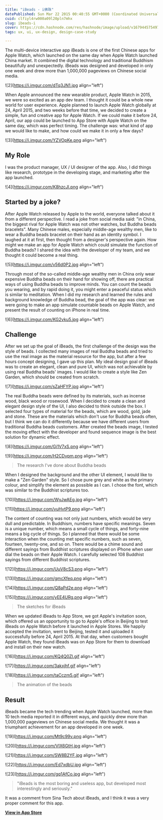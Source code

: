 ```yaml
---
title: "iBeads - i佛珠"
datePublished: Sun Mar 22 2015 00:40:55 GMT+0000 (Coordinated Universal Time)
cuid: clfiyl4rw000a09l20pln7mhx
slug: ibeads-i
cover: https://cdn.hashnode.com/res/hashnode/image/upload/v1679445754975/c9665bdd-72fb-4584-aa4d-c4cd2be9444c.png
tags: ux, ui, ux-design, design-case-study

---
```


The multi-device interactive app iBeads is one of the first Chinese apps for Apple Watch, which launched on the same day when Apple Watch launched China market. It combined the digital technology and traditional Buddhism beautifully and unexpectedly. iBeads was designed and developed in only one week and drew more than 1,000,000 pageviews on Chinese social media.

![2](https://i.imgur.com/dTq3JN1.jpg align="left")

When Apple announced the new wearable product, Apple Watch in 2015, we were so excited as an app dev team. I thought it could be a whole new world for user experience. Apple planned to launch Apple Watch globally at 24, April 2015, and two weeks before that time, we decided to create a simple, fun and creative app for Apple Watch. If we could make it before 24, April, our app could be launched to App Store with Apple Watch on the same day, which was perfect timing. The challenge was: what kind of app we would like to make, and how could we make it in only a few days?

![3](https://i.imgur.com/YZVOpKe.png align="left")

## My Role

I was the product manager, UX / UI designer of the app. Also, I did things like research, prototype in the developing stage, and marketing after the app launched.

![4](https://i.imgur.com/K8hzcJl.png align="left")

## Started by a joke?

After Apple Watch released by Apple to the world, everyone talked about it from a different perspective. I read a joke from social media said: "in China, the biggest rival for Apple Watch was not other watches, but Buddha beads bracelets". Many Chinese males, especially middle-age wealthy men, like to wear a Buddha beads bracelet on their hand as an identity symbol. I laughed at it at first, then thought from a designer's perspective again. How might we make an app for Apple Watch which could simulate the function of Buddha beads? I shared the idea with the developer of my team, and we thought it could become a real thing.

![5](https://i.imgur.com/v56d0P2.jpg align="left")

Through most of the so-called middle-age wealthy men in China only wear expensive Buddha beads on their hand for showing off, there are practical ways of using Buddha beads to improve minds. You can count the beads you wearing, and by rapid doing it, you might enter a peaceful status which is similar to meditation. When I did my research and learned the rules and background knowledge of Buddha bead, the goal of the app was clear: we were going to make an app simulate countable beads on Apple Watch, and present the result of counting on iPhone in real time.

![6](https://i.imgur.com/KG2vku5.jpg align="left")

## Challenge

After we set up the goal of iBeads, the first challenge of the design was the style of beads. I collected many images of real Buddha beads and tried to use the real image as the material resource for the app, but after a few hours concept designing, I gave up this plan. My ideal design goal of iBeads was to create an elegant, clean and pure UI, which was not achievable by using real Buddha beads' images. I would like to create a style like Zen Garden, which should be created from scratch.

![7](https://i.imgur.com/sZaHFYP.jpg align="left")

The real Buddha beads were defined by its materials, such as incense wood, black wood or rosewood. When I decided to create a clean and elegant design style of the UI, I also decided to think outside the box. I selected four types of material for the beads, which are wood, gold, jade and stone. These are the materials which don't use for Buddha beads often, but I think we can do it differently because we have different users from traditional Buddha beads customers. After created the beads image, I tested the moving effect with the developer and found sequence image is the best solution for dynamic effect.

![8](https://i.imgur.com/Gi1V7xS.png align="left")

![9](https://i.imgur.com/H2CDvpm.png align="left")

> The research I've done about Buddha beads

When I designed the background and the other UI element, I would like to make a "Zen Garden" style. So I chose pure grey and white as the primary colour, and simplify the element as possible as I can. I chose the font, which was similar to the Buddhist scriptures too.

![10](https://i.imgur.com/WyJwAEg.jpg align="left")

![11](https://i.imgur.com/vuHvtP9.png align="left")

The content of counting was not only just numbers, which would be very dull and predictable. In Buddhism, numbers have specific meanings. Seven is a unique number, which means a small cycle of things, and forty-nine means a big cycle of things. So I planned that there would be some interaction when the counting met specific numbers, such as seven, fourteen, twenty-one, and so on. There would be a chime sound and different sayings from Buddhist scriptures displayed on iPhone when user dial the beads on their Apple Watch. I carefully selected 108 Buddhist sayings from different Buddhist scriptures.

![12](https://i.imgur.com/UuV8cS3.png align="left")

![13](https://i.imgur.com/gmcXfeq.png align="left")

![14](https://i.imgur.com/Q8aPd2e.png align="left")

![15](https://i.imgur.com/yEE4URg.png align="left")

> The sketches for iBeads

When we updated iBeads to App Store, we got Apple's invitation soon, which offered us an opportunity to go to Apple's office in Beijing to test iBeads on Apple Watch before it launched in Apple Stores. We happily accepted the invitation, went to Beijing, tested it and uploaded it successfully before 24, April 2015. At that day, when customers bought Apple Watch, they found iBeads was on App Store for them to download and install on their new watch.

![16](https://i.imgur.com/KQ4Q0Zl.gif align="left")

![17](https://i.imgur.com/3akxjhf.gif align="left")

![18](https://i.imgur.com/taCczm5.gif align="left")

> The animation of the beads

## Result

iBeads became the tech trending when Apple Watch launched, more than 10 tech media reported it in different ways, and quickly drew more than 1,000,000 pageviews on Chinese social media. We thought it was a triumphant achievement for an app developed in one week.

![19](https://i.imgur.com/Mt9c99v.png align="left")

![20](https://i.imgur.com/VIX6GtH.jpg align="left")

![21](https://i.imgur.com/SW8B2YF.jpg align="left")

![22](https://i.imgur.com/Ed7xdbU.jpg align="left")

![23](https://i.imgur.com/gq1AfCo.jpg align="left")

> "iBeads is the most boring and useless app, but developed most interestingly and seriously."

It was a comment from Sina Tech about iBeads, and I think it was a very proper comment for this app.

[**View in App Store**](https://itunes.apple.com/be/app/i%E4%BD%9B%E7%8F%A0/id981389764)